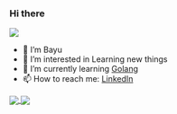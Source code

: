### Hi there

<a href="#">
  <img align="center" src="https://github-readme-stats.vercel.app/api?username=bayue48&show_icons=true" />
</a>

- 👋 I’m Bayu 
- 👀 I’m interested in Learning new things
- 🌱 I’m currently learning [Golang](https://golang.org/)
- 📫 How to reach me: [LinkedIn](https://www.linkedin.com/in/bayuerich/)

<a href="#">
  <img align="center" src="https://github-readme-stats.vercel.app/api/top-langs/?username=bayue48&layout=compact" />
</a>
<a href="#">
  <img align="center" src="https://github-readme-stats.vercel.app/api/wakatime?username=bayue48&layout=compact" />
</a>

